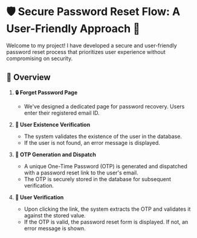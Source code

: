 # 🛡️ Secure Password Reset Flow: A User-Friendly Approach 🚀

Welcome to my project! I have developed a secure and user-friendly password reset process that prioritizes user experience without compromising on security. 

## 📝 Overview

1. **🔒 Forget Password Page**
   - We've designed a dedicated page for password recovery. Users enter their registered email ID.

2. **🔎 User Existence Verification**
   - The system validates the existence of the user in the database.
   - If the user is not found, an error message is displayed.

3. **📧 OTP Generation and Dispatch**
   - A unique One-Time Password (OTP) is generated and dispatched with a password reset link to the user's email.
   - The OTP is securely stored in the database for subsequent verification.

4. **👤 User Verification**
   - Upon clicking the link, the system extracts the OTP and validates it against the stored value.
   - If the OTP is valid, the password reset form is displayed. If not, an error message is shown.



